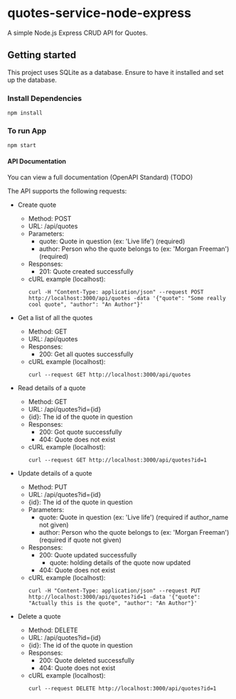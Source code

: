 # quotes-service-node-express

A simple Node.js Express CRUD API for Quotes.

## Getting started

This project uses SQLite as a database. Ensure to have it installed and set up the database.

### Install Dependencies

```
npm install
```

### To run App

```
npm start
```

#### API Documentation

You can view a full documentation (OpenAPI Standard) (TODO)

The API supports the following requests:

- Create quote

  - Method: POST
  - URL: /api/quotes
  - Parameters:
    - quote: Quote in question (ex: 'Live life') (required)
    - author: Person who the quote belongs to (ex: 'Morgan Freeman') (required)
  - Responses:
    - 201: Quote created successfully
  - cURL example (localhost):
    ```cURL
    curl -H "Content-Type: application/json" --request POST http://localhost:3000/api/quotes -data '{"quote": "Some really cool quote", "author": "An Author"}'
    ```

- Get a list of all the quotes

  - Method: GET
  - URL: /api/quotes
  - Responses:
    - 200: Get all quotes successfully
  - cURL example (localhost):
    ```cURL
    curl --request GET http://localhost:3000/api/quotes
    ```

- Read details of a quote

  - Method: GET
  - URL: /api/quotes?id={id}
  - {id}: The id of the quote in question
  - Responses:
    - 200: Got quote successfully
    - 404: Quote does not exist
  - cURL example (localhost):
    ```cURL
    curl --request GET http://localhost:3000/api/quotes?id=1
    ```

- Update details of a quote

  - Method: PUT
  - URL: /api/quotes?id={id}
  - {id}: The id of the quote in question
  - Parameters:
    - quote: Quote in question (ex: 'Live life') (required if author_name not given)
    - author: Person who the quote belongs to (ex: 'Morgan Freeman') (required if quote not given)
  - Responses:
    - 200: Quote updated successfully
      - quote: holding details of the quote now updated
    - 404: Quote does not exist
  - cURL example (localhost):
    ```cURL
    curl -H "Content-Type: application/json" --request PUT http://localhost:3000/api/quotes?id=1 -data '{"quote": "Actually this is the quote", "author": "An Author"}'
    ```

- Delete a quote
  - Method: DELETE
  - URL: /api/quotes?id={id}
  - {id}: The id of the quote in question
  - Responses:
    - 200: Quote deleted successfully
    - 404: Quote does not exist
  - cURL example (localhost):
    ```cURL
    curl --request DELETE http://localhost:3000/api/quotes?id=1
    ```
